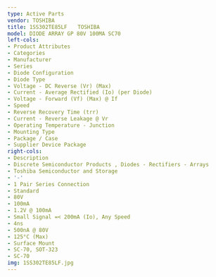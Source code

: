```yaml
---
type: Active Parts
vendor: TOSHIBA
title: 1SS302TE85LF　　TOSHIBA
model: DIODE ARRAY GP 80V 100MA SC70
left-cols:
- Product Attributes
- Categories
- Manufacturer
- Series
- Diode Configuration
- Diode Type
- Voltage - DC Reverse (Vr) (Max)
- Current - Average Rectified (Io) (per Diode)
- Voltage - Forward (Vf) (Max) @ If
- Speed
- Reverse Recovery Time (trr)
- Current - Reverse Leakage @ Vr
- Operating Temperature - Junction
- Mounting Type
- Package / Case
- Supplier Device Package
right-cols:
- Description
- Discrete Semiconductor Products , Diodes - Rectifiers - Arrays
- Toshiba Semiconductor and Storage
- '-'
- 1 Pair Series Connection
- Standard
- 80V
- 100mA
- 1.2V @ 100mA
- Small Signal =< 200mA (Io), Any Speed
- 4ns
- 500nA @ 80V
- 125°C (Max)
- Surface Mount
- SC-70, SOT-323
- SC-70
img: 1SS302TE85LF.jpg
---
```

